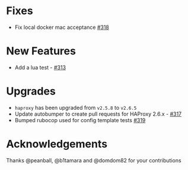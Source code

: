 # Fixes

- Fix local docker mac acceptance [#318](https://github.com/cloudfoundry/haproxy-boshrelease/pull/318)

# New Features

- Add a lua test - [#313](https://github.com/cloudfoundry/haproxy-boshrelease/pull/313)

# Upgrades

- `haproxy` has been upgraded from `v2.5.8` to `v2.6.5`
- Update autobumper to create pull requests for HAProxy 2.6.x - [#317](https://github.com/cloudfoundry/haproxy-boshrelease/pull/317)
- Bumped rubocop used for config template tests [#319](https://github.com/cloudfoundry/haproxy-boshrelease/pull/319)

# Acknowledgements

Thanks @peanball, @b1tamara and @domdom82 for your contributions
